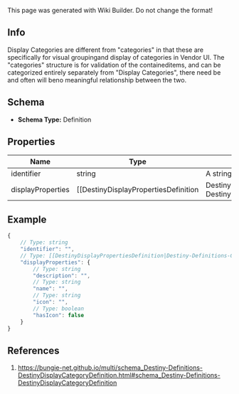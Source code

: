 <span class="wiki-builder">This page was generated with Wiki Builder. Do not change the format!</span>

## Info
Display Categories are different from &quot;categories&quot; in that these are specifically for visual groupingand display of categories in Vendor UI.  The &quot;categories&quot; structure is for validation of the containeditems, and can be categorized entirely separately from &quot;Display Categories&quot;, there need be and often will beno meaningful relationship between the two.

## Schema
* **Schema Type:** Definition

## Properties
Name | Type | Description
---- | ---- | -----------
identifier | string | A string identifier for the display category.
displayProperties | [[DestinyDisplayPropertiesDefinition|Destiny-Definitions-Common-DestinyDisplayPropertiesDefinition]]:Definition | 

## Example
```javascript
{
    // Type: string
    "identifier": "",
    // Type: [[DestinyDisplayPropertiesDefinition|Destiny-Definitions-Common-DestinyDisplayPropertiesDefinition]]:Definition
    "displayProperties": {
        // Type: string
        "description": "",
        // Type: string
        "name": "",
        // Type: string
        "icon": "",
        // Type: boolean
        "hasIcon": false
    }
}

```

## References
1. https://bungie-net.github.io/multi/schema_Destiny-Definitions-DestinyDisplayCategoryDefinition.html#schema_Destiny-Definitions-DestinyDisplayCategoryDefinition

